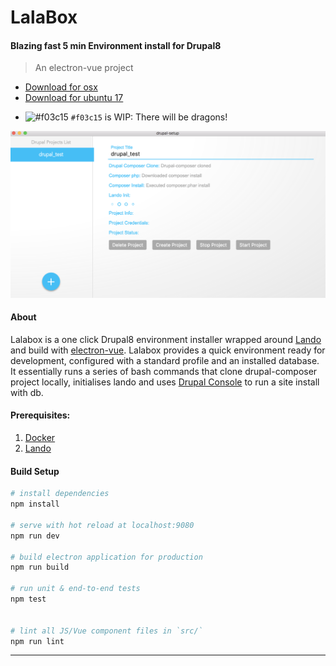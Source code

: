 
# LalaBox
#### Blazing fast 5 min Environment install for Drupal8
> An electron-vue project

* [Download for osx](https://github.com/albu-vlad/lalabox/raw/master/source/drupal-setup-0.0.0.dmg)
* [Download for ubuntu 17](https://github.com/albu-vlad/lalabox/blob/master/source/drupal-setup-0.0.0-x86_64.AppImage)

- ![#f03c15](https://placehold.it/15/f03c15/000000?text=+) `#f03c15` is WIP: There will be dragons!

![LalaBox demo](https://github.com/albu-vlad/lalabox/blob/master/Demo/Demo.png)

#### About

Lalabox is a one click Drupal8 environment installer wrapped around [Lando](https://github.com/lando/lando) and build with [electron-vue](https://github.com/SimulatedGREG/electron-vue). Lalabox provides a quick environment ready for development, configured with a standard profile and an installed database.
It essentially runs a series of bash commands that clone drupal-composer project locally, initialises lando and uses [Drupal Console](https://github.com/hechoendrupal/drupal-console) to run a site install with db.


#### Prerequisites:

1. [Docker](https://www.docker.com)
2. [Lando](https://github.com/lando/lando)

#### Build Setup

``` bash
# install dependencies
npm install

# serve with hot reload at localhost:9080
npm run dev

# build electron application for production
npm run build

# run unit & end-to-end tests
npm test


# lint all JS/Vue component files in `src/`
npm run lint

```

---
